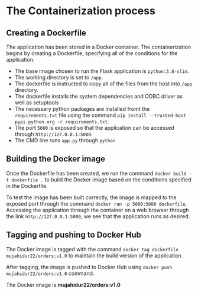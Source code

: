 # The Containerization process

## Creating a Dockerfile

The application has been stored in a Docker container. The containerization begins by creating a Dockerfile, specifying all of the conditions for the application.
- The base image chosen to run the Flask application is `python:3.8-slim`.
- The working directory is set to `/app`.
- The dockerfile is instructed to copy all of the files from the host into `/app` directory.
- The dockerfile installs the system dependencies and ODBC driver as well as setuptools
- The necessary python packages are installed fromt the `requirements.txt` file using the command `pip install --trusted-host pypi.python.org -r requirements.txt`.
- The port `5000` is exposed so that the application can be accessed through `http://127.0.0.1:5000`. 
- The CMD line runs `app.py` through `python`

## Building the Docker image

Once the Dockerfile has been created, we run the command `docker build -t dockerfile .` to build the Docker image based on the conditions specified in the Dockerfile. 

To test the image has been built correctly, the image is mapped to the exposed port through the command `docker run -p 5000:5000 dockerfile`. Accessing the application through the container on a web browser through the link `http://127.0.0.1:5000`, we see that the application runs as desired.

## Tagging and pushing to Docker Hub

The Docker image is tagged with the command `docker tag dockerfile mujahidur22/orders:v1.0` to maintain the build version of the application.

After tagging, the image is pushed to Docker Hub using `docker push mujahidur22/orders:v1.0` command.

The Docker image is **mujahidur22/orders:v1.0**
